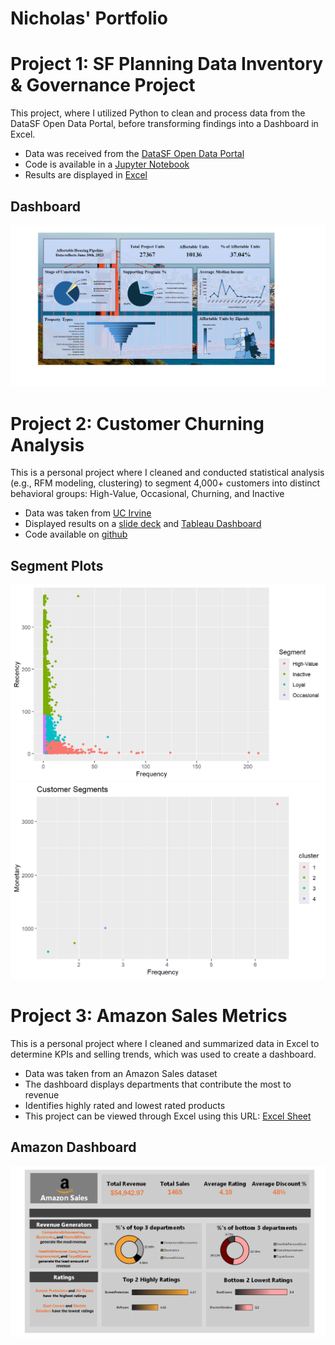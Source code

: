 # Nicholas' Portfolio

# Project 1: SF Planning Data Inventory & Governance Project
This project, where I utilized Python to clean and process data from the DataSF Open Data Portal, before transforming findings into a Dashboard in Excel.
* Data was received from the [DataSF Open Data Portal](https://data.sfgov.org/Housing-and-Buildings/Map-of-Affordable-Housing-Pipeline/d4zr-mbcm)
* Code is available in a [Jupyter Notebook](https://github.com/Nicholas-Chavez/SF-Planning-Data-Inventory-Governance-Project/blob/a9b7d6edc360d3768963fc7fb9a2bb01908ecc61/SF%20Planning%20Data%20Inventory%20%26%20Governance%20Project.ipynb)
* Results are displayed in [Excel](https://1drv.ms/x/c/e7e29d8e667b0321/EQl1JkQq7LpErhcC27XZMtcBuHlyg-L60XaCjT7mSuTE1w?e=NXPIj3&nav=MTVfezcwMzdEOURBLUUzMjItNEVENS1CQzU2LTU5MDQ5NjQ0ODVGMn0)

## Dashboard

![](SF_Project_Dashboard.png)

# Project 2: Customer Churning Analysis

This is a personal project where I cleaned and conducted statistical analysis (e.g., RFM modeling, clustering) to segment 4,000+ customers into distinct behavioral groups: High-Value, Occasional, Churning, and Inactive

* Data was taken from [UC Irvine](https://archive.ics.uci.edu/dataset/352/online+retail) 
* Displayed results on a [slide deck](https://docs.google.com/presentation/d/1fnZu9937KzlCg_g_PX0a-dWMzycuZgSXVSCKSMC7hEI/present?slide=id.g36209d4ed36_0_0) and [Tableau Dashboard](https://public.tableau.com/views/CustomerSegmentation_17471729818720/Dashboard1?:language=en-US&:sid=&:redirect=auth&:display_count=n&:origin=viz_share_link)
* Code available on [github](https://github.com/Nicholas-Chavez/Customer-Segmentation-Analysis/blob/ff833eb3d9a39d1ec8da53d74dbd56a0233bdad9/Customer_Segmentation.qmd)

## Segment Plots
![](Segments.png)
![](CustomerSegments.png)
# Project 3: Amazon Sales Metrics

This is a personal project where I cleaned and summarized data in Excel to determine KPIs and selling trends, which was used to create a dashboard.

* Data was taken from an Amazon Sales dataset
* The dashboard displays departments that contribute the most to revenue
* Identifies highly rated and lowest rated products
* This project can be viewed through Excel using this URL: [Excel Sheet](https://1drv.ms/x/c/e7e29d8e667b0321/EVC3wAqMEQpCjActGzqQErsBqA9P62a9a8j7Ij_4q1NeHw?e=3yu1p0)

## Amazon Dashboard
![](asales.png)
